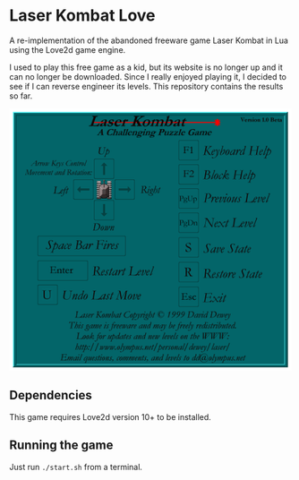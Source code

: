 # Laser Kombat Love
A re-implementation of the abandoned freeware game Laser Kombat in Lua using the Love2d game engine.

I used to play this free game as a kid, but its website is no longer up and it can no longer be downloaded. Since I really enjoyed playing it, I decided to see if I can reverse engineer its levels. This repository contains the results so far.

![screenshot](src/images/MAINK.png?raw=true)

## Dependencies
This game requires Love2d version 10+ to be installed.

## Running the game
Just run ``./start.sh`` from a terminal.
